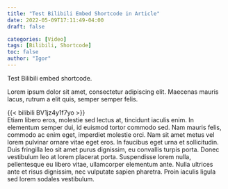 ```yaml
---
title: "Test Bilibili Embed Shortcode in Article"
date: 2022-05-09T17:11:49-04:00
draft: false

categories: [Video]
tags: [Bilibili, Shortcode]
toc: false
author: "Igor"
---
```


Test Bilibili embed shortcode.

<!--more-->

Lorem ipsum dolor sit amet, consectetur adipiscing elit. Maecenas mauris lacus, rutrum a elit quis, semper semper felis.

{{< bilibili BV1jz4y1f7yo >}}
\
Etiam libero eros, molestie sed lectus at, tincidunt iaculis enim. In elementum semper dui, id euismod tortor commodo sed. Nam mauris felis, commodo ac enim eget, imperdiet molestie orci. Nam sit amet metus vel lorem pulvinar ornare vitae eget eros. In faucibus eget urna et sollicitudin. Duis fringilla leo sit amet purus dignissim, eu convallis turpis porta. Donec vestibulum leo at lorem placerat porta. Suspendisse lorem nulla, pellentesque eu libero vitae, ullamcorper elementum ante. Nulla ultrices ante et risus dignissim, nec vulputate sapien pharetra. Proin iaculis ligula sed lorem sodales vestibulum.
